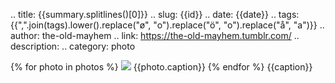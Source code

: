 .. title: {{summary.splitlines()[0]}}
.. slug: {{id}}
.. date: {{date}}
.. tags: {{",".join(tags).lower().replace("ø", "o").replace("ö", "o").replace("å", "a")}}
.. author: the-old-mayhem
.. link: https://the-old-mayhem.tumblr.com/
.. description:
.. category: photo

{% for photo in photos %}
  <img src="{{photo.original_size.url}}">
  {{photo.caption}}
{% endfor %}
{{caption}}

